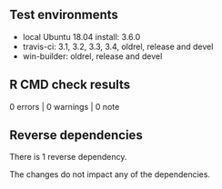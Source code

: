 ## Test environments
* local Ubuntu 18.04 install: 3.6.0
* travis-ci: 3.1, 3.2, 3.3, 3.4, oldrel, release and devel
* win-builder: oldrel, release and devel

## R CMD check results

0 errors | 0 warnings | 0 note

## Reverse dependencies

There is 1 reverse dependency. 

The changes do not impact any of the dependencies.
